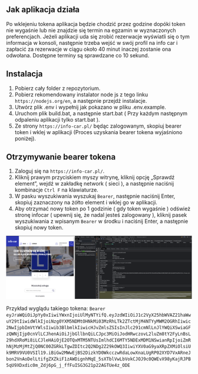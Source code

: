 ## Jak aplikacja działa

Po wklejeniu tokena aplikacja będzie chodzić przez godzine dopóki token nie wygaśnie lub nie znajdzie się termin na egzamin w wyznaczonych preferencjach. Jeżeli aplikacji uda się zrobić rezerwacje wyświatli się o tym informacja w konsoli, następnie trzeba wejść w swój profil na info car i zapłacić za rezerwacje w ciągu około 40 minut inaczej zostanie ona odwołana. Dostępne terminy są sprawdzane co 10 sekund.

## Instalacja

1. Pobierz cały folder z repozytorium.
2. Pobierz rekomendowany instalator node js z tego linku `https://nodejs.org/en`, a następnie przejdź instalacje.
3. Utwórz plik .env i wypełnij jak pokazano w pliku .env.example.
4. Uruchom plik build.bat, a następnie start.bat ( Przy każdym następnym odpaleniu aplikacji tylko start.bat ).
5. Ze strony `https://info-car.pl/` będąc zalogowanym, skopiuj bearer token i wklej w aplikacji (Proces uzyskania bearer tokena wyjaśniono poniżej).

## Otrzymywanie bearer tokena

1. Zaloguj się na `https://info-car.pl/`.
2. Kliknij prawym przyciskiem myszy witrynę, kliknij opcję „Sprawdź element”, wejdź w zakładkę network ( sieci ), a następnie naciśnij kombinacje `Ctrl F` na klawiaturze.
3. W pasku wyszukiwania wyszukaj `Bearer`, następnie naciśnij Enter, skopiuj zaznaczony na żółto element i wklej go w aplikacji.
4. Aby otrzymać nowy token po 1 godzinie ( gdy token wygaśnie ) odśwież stronę infocar ( upewnij się, że nadal jesteś zalogowany ), kliknij pasek wyszukiwania z wpisanym `Bearer` w środku i naciśnij Enter, a następnie skopiuj nowy token.

![Alt text](screenshots/image1.png)

Przykład wyglądu takiego tokena: `Bearer eyJraWQiOiJpYy0xIiwiYWxnIjoiUlMyNTYifQ.eyJzdWIiOiJ1c2VyX25hbWVAZ21haWwuY29tIiwidWlkIjoiNzg0YXM5NDMtOHNkMi03MzRhLTk2ZTctMjM4NTYyMWM2OGRhIiwic2NwIjpbImVtYWlsIiwib3BlbmlkIiwicHJvZmlsZSIsInJlc291cmNlLnJlYWQiXSwiaGFzQWNjIjp0cnVlLCJhenAiOiJjbGllbnQiLCJpc3MiOiJodHRwczovL2luZm8tY2FyLnBsL29hdXRoMi8iLCJleHAiOjE2OTQxMTM5NTUsImlhdCI6MTY5NDExMDM1NSwianRpIjoiZmRhNjMzMjMtZjQ0NC00ZGRkLTgwZDItc2Q2NDg2Z29kOWQ3IiwiYXV0aG9yaXRpZXMiOlsiUk9MRV9VU0VSIl19.iBiGw2MWwEjBS2DizkYD0WkcczwRdaLowXnaLUgRP02XYD7VxARneJbon2VnAoDelLtifgZXZkiF1zAWDignhMqE_5sXTblVwLbVokCJOJ9c0QWEvX98yKajRJPB5qU9XDxdic0m_Zdj6pG_j_ffFuISG3G21p22AGTUe4z_ODE`
